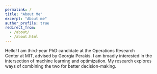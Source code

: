 ```yaml
---
permalink: /
title: "About Me"
excerpt: "About me"
author_profile: true
redirect_from: 
  - /about/
  - /about.html
---
```


Hello! I am third-year PhD candidate at the Operations Research                                 
Center at MIT, advised by Georgia Perakis. I am broadly interested in the 
intersection of machine learning and optimization. My research explores ways
of combining the two for better decision-making. 
